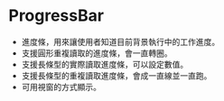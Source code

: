 # ProgressBar

* 進度條，用來讓使用者知道目前背景執行中的工作進度。
* 支援圓形重複讀取的進度條，會一直轉圈。
* 支援長條型的實際讀取進度條，可以設定數值。
* 支援長條型的重複讀取進度條，會成一直線並一直跑。
* 可用視窗的方式顯示。

